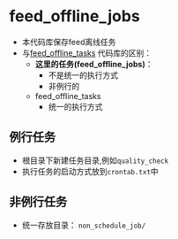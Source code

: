 # feed_offline_jobs
* 本代码库保存feed离线任务
* 与[feed_offline_tasks](https://github.com/ParticleMedia/feed_offline_tasks) 代码库的区别：
  * **这里的任务(feed_offline_jobs)**：
    * 不是统一的执行方式
    * 非例行的
  * feed_offline_tasks
    * 统一的执行方式

## 例行任务
* 根目录下新建任务目录,例如`quality_check`
* 执行任务的启动方式放到`crontab.txt`中

## 非例行任务
* 统一存放目录： `non_schedule_job/`